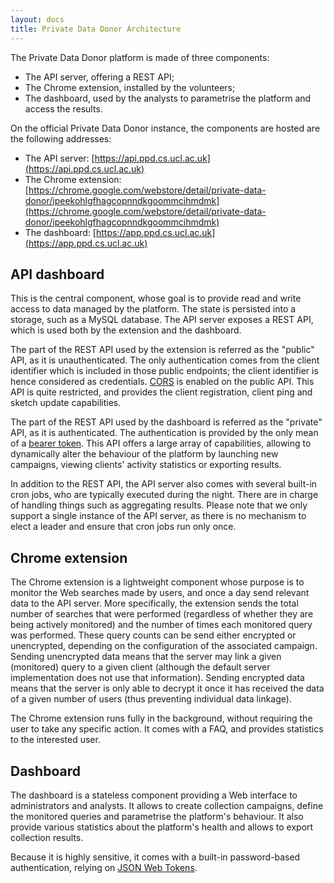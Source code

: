 ```yaml
---
layout: docs
title: Private Data Donor Architecture
---
```


The Private Data Donor platform is made of three components:

  * The API server, offering a REST API;
  * The Chrome extension, installed by the volunteers;
  * The dashboard, used by the analysts to parametrise the platform and access the results.

On the official Private Data Donor instance, the components are hosted are the following addresses:

  * The API server: [https://api.ppd.cs.ucl.ac.uk](https://api.ppd.cs.ucl.ac.uk)
  * The Chrome extension: [https://chrome.google.com/webstore/detail/private-data-donor/ipeekohlgfhagcopnndkgoommcihmdmk](https://chrome.google.com/webstore/detail/private-data-donor/ipeekohlgfhagcopnndkgoommcihmdmk)
  * The dashboard: [https://app.ppd.cs.ucl.ac.uk](https://app.ppd.cs.ucl.ac.uk)
 
## API dashboard

This is the central component, whose goal is to provide read and write access to data managed by the platform. 
The state is persisted into a storage, such as a MySQL database.
The API server exposes a REST API, which is used both by the extension and the dashboard.

The part of the REST API used by the extension is referred as the "public" API, as it is unauthenticated.
The only authentication comes from the client identifier which is included in those public endpoints; the client identifier is hence considered as credentials.
[CORS](https://en.wikipedia.org/wiki/Cross-origin_resource_sharing) is enabled on the public API.
This API is quite restricted, and provides the client registration, client ping and sketch update capabilities.

The part of the REST API used by the dashboard is referred as the "private" API, as it is authenticated.
The authentication is provided by the only mean of a [bearer token](https://swagger.io/docs/specification/authentication/bearer-authentication/).
This API offers a large array of capabilities, allowing to dynamically alter the behaviour of the platform by launching new campaigns, viewing clients' activity statistics or exporting results.

In addition to the REST API, the API server also comes with several built-in cron jobs, who are typically executed during the night. 
There are in charge of handling things such as aggregating results.
Please note that we only support a single instance of the API server, as there is no mechanism to elect a leader and ensure that cron jobs run only once.

## Chrome extension

The Chrome extension is a lightweight component whose purpose is to monitor the Web searches made by users, and once a day send relevant data to the API server.
More specifically, the extension sends the total number of searches that were performed (regardless of whether they are being actively monitored) and the number of times each monitored query was performed.
These query counts can be send either encrypted or unencrypted, depending on the configuration of the associated campaign.
Sending unencrypted data means that the server may link a given (monitored) query to a given client (although the default server implementation does not use that information).
Sending encrypted data means that the server is only able to decrypt it once it has received the data of a given number of users (thus preventing individual data linkage).

The Chrome extension runs fully in the background, without requiring the user to take any specific action.
It comes with a FAQ, and provides statistics to the interested user.

## Dashboard

The dashboard is a stateless component providing a Web interface to administrators and analysts.
It allows to create collection campaigns, define the monitored queries and parametrise the platform's behaviour.
It also provide various statistics about the platform's health and allows to export collection results.

Because it is highly sensitive, it comes with a built-in password-based authentication, relying on [JSON Web Tokens](https://jwt.io).
